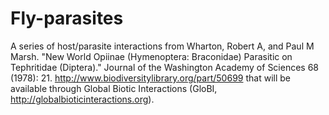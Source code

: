 # Fly-parasites
A series of host/parasite interactions from Wharton, Robert A, and Paul M Marsh. "New World Opiinae (Hymenoptera: Braconidae) Parasitic on Tephritidae (Diptera)." Journal of the Washington Academy of Sciences 68 (1978): 21. http://www.biodiversitylibrary.org/part/50699 that will be available through Global Biotic Interactions (GloBI, http://globalbioticinteractions.org).

